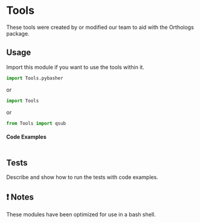 Tools
========
These tools were created by or modified our team to aid with the Orthologs package.


Usage
-----

Import this module if you want to use the tools within it.
``` python
import Tools.pybasher
```
or 
``` python
import Tools
```
or 

``` python
from Tools import qsub
```

#### Code Examples

``` python
```
Tests
-----

Describe and show how to run the tests with code examples.

:exclamation: Notes
-------------------

These modules have been optimized for use in a bash shell.
